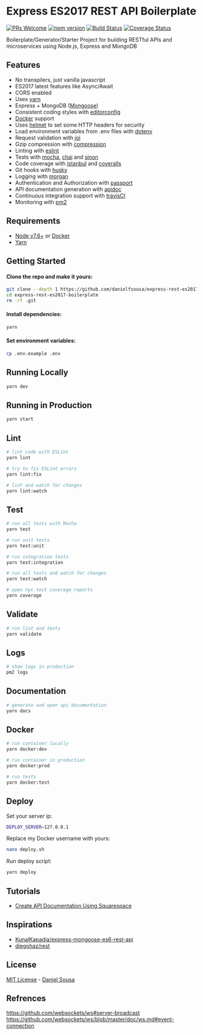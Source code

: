 # Express ES2017 REST API Boilerplate

[![PRs Welcome](https://img.shields.io/badge/PRs-welcome-brightgreen.svg?style=flat-square)](http://makeapullrequest.com) [![npm version](https://badge.fury.io/js/express-rest-es2017-boilerplate.svg)](https://badge.fury.io/js/express-rest-es2017-boilerplate) [![Build Status](https://travis-ci.org/danielfsousa/express-rest-es2017-boilerplate.svg?branch=master)](https://travis-ci.org/danielfsousa/express-rest-es2017-boilerplate) [![Coverage Status](https://coveralls.io/repos/github/danielfsousa/express-rest-es2017-boilerplate/badge.svg?branch=master)](https://coveralls.io/github/danielfsousa/express-rest-es2017-boilerplate?branch=master)

Boilerplate/Generator/Starter Project for building RESTful APIs and microservices using Node.js, Express and MongoDB

## Features

-   No transpilers, just vanilla javascript
-   ES2017 latest features like Async/Await
-   CORS enabled
-   Uses [yarn](https://yarnpkg.com)
-   Express + MongoDB ([Mongoose](http://mongoosejs.com/))
-   Consistent coding styles with [editorconfig](http://editorconfig.org)
-   [Docker](https://www.docker.com/) support
-   Uses [helmet](https://github.com/helmetjs/helmet) to set some HTTP headers for security
-   Load environment variables from .env files with [dotenv](https://github.com/rolodato/dotenv-safe)
-   Request validation with [joi](https://github.com/hapijs/joi)
-   Gzip compression with [compression](https://github.com/expressjs/compression)
-   Linting with [eslint](http://eslint.org)
-   Tests with [mocha](https://mochajs.org), [chai](http://chaijs.com) and [sinon](http://sinonjs.org)
-   Code coverage with [istanbul](https://istanbul.js.org) and [coveralls](https://coveralls.io)
-   Git hooks with [husky](https://github.com/typicode/husky)
-   Logging with [morgan](https://github.com/expressjs/morgan)
-   Authentication and Authorization with [passport](http://passportjs.org)
-   API documentation generation with [apidoc](http://apidocjs.com)
-   Continuous integration support with [travisCI](https://travis-ci.org)
-   Monitoring with [pm2](https://github.com/Unitech/pm2)

## Requirements

-   [Node v7.6+](https://nodejs.org/en/download/current/) or [Docker](https://www.docker.com/)
-   [Yarn](https://yarnpkg.com/en/docs/install)

## Getting Started

#### Clone the repo and make it yours:

```bash
git clone --depth 1 https://github.com/danielfsousa/express-rest-es2017-boilerplate
cd express-rest-es2017-boilerplate
rm -rf .git
```

#### Install dependencies:

```bash
yarn
```

#### Set environment variables:

```bash
cp .env.example .env
```

## Running Locally

```bash
yarn dev
```

## Running in Production

```bash
yarn start
```

## Lint

```bash
# lint code with ESLint
yarn lint

# try to fix ESLint errors
yarn lint:fix

# lint and watch for changes
yarn lint:watch
```

## Test

```bash
# run all tests with Mocha
yarn test

# run unit tests
yarn test:unit

# run integration tests
yarn test:integration

# run all tests and watch for changes
yarn test:watch

# open nyc test coverage reports
yarn coverage
```

## Validate

```bash
# run lint and tests
yarn validate
```

## Logs

```bash
# show logs in production
pm2 logs
```

## Documentation

```bash
# generate and open api documentation
yarn docs
```

## Docker

```bash
# run container locally
yarn docker:dev

# run container in production
yarn docker:prod

# run tests
yarn docker:test
```

## Deploy

Set your server ip:

```bash
DEPLOY_SERVER=127.0.0.1
```

Replace my Docker username with yours:

```bash
nano deploy.sh
```

Run deploy script:

```bash
yarn deploy
```

## Tutorials

-   [Create API Documentation Using Squarespace](https://selfaware.blog/home/2018/6/23/api-documentation)

## Inspirations

-   [KunalKapadia/express-mongoose-es6-rest-api](https://github.com/KunalKapadia/express-mongoose-es6-rest-api)
-   [diegohaz/rest](https://github.com/diegohaz/rest)

## License

[MIT License](README.md) - [Daniel Sousa](https://github.com/danielfsousa)

## Refrences

https://github.com/websockets/ws#server-broadcast
https://github.com/websockets/ws/blob/master/doc/ws.md#event-connection
